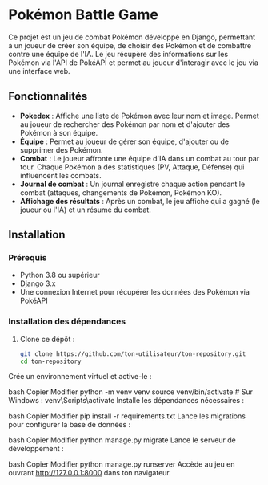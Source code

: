 # Pokémon Battle Game

Ce projet est un jeu de combat Pokémon développé en Django, permettant à un joueur de créer son équipe, de choisir des Pokémon et de combattre contre une équipe de l'IA. Le jeu récupère des informations sur les Pokémon via l'API de PokéAPI et permet au joueur d'interagir avec le jeu via une interface web.

## Fonctionnalités

- **Pokedex** : Affiche une liste de Pokémon avec leur nom et image. Permet au joueur de rechercher des Pokémon par nom et d'ajouter des Pokémon à son équipe.
- **Équipe** : Permet au joueur de gérer son équipe, d'ajouter ou de supprimer des Pokémon.
- **Combat** : Le joueur affronte une équipe d'IA dans un combat au tour par tour. Chaque Pokémon a des statistiques (PV, Attaque, Défense) qui influencent les combats.
- **Journal de combat** : Un journal enregistre chaque action pendant le combat (attaques, changements de Pokémon, Pokémon KO).
- **Affichage des résultats** : Après un combat, le jeu affiche qui a gagné (le joueur ou l'IA) et un résumé du combat.

## Installation

### Prérequis

- Python 3.8 ou supérieur
- Django 3.x
- Une connexion Internet pour récupérer les données des Pokémon via PokéAPI

### Installation des dépendances

1. Clone ce dépôt :
   ```bash
   git clone https://github.com/ton-utilisateur/ton-repository.git
   cd ton-repository
Crée un environnement virtuel et active-le :

bash
Copier
Modifier
python -m venv venv
source venv/bin/activate  # Sur Windows : venv\Scripts\activate
Installe les dépendances nécessaires :

bash
Copier
Modifier
pip install -r requirements.txt
Lance les migrations pour configurer la base de données :

bash
Copier
Modifier
python manage.py migrate
Lance le serveur de développement :

bash
Copier
Modifier
python manage.py runserver
Accède au jeu en ouvrant http://127.0.0.1:8000 dans ton navigateur.
